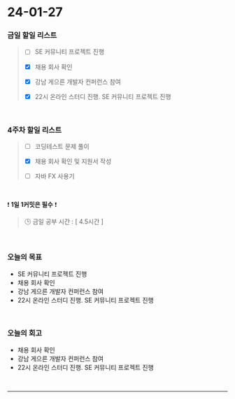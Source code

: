 # 24-01-27
### 금일 할일 리스트
> - [ ]  SE 커뮤니티 프로젝트 진행
>
> - [x]  채용 회사 확인
>
> - [x]  강남 게으른 개발자 컨퍼런스 참여
>
> - [x]  22시 온라인 스터디 진행. SE 커뮤니티 프로젝트 진행

<br/>

### 4주차 할일 리스트  
> - [ ]  코딩테스트 문제 풀이
>
> - [x]  채용 회사 확인 및 지원서 작성
>
> - [ ]  자바 FX 사용기

<br/>

❗ **1일 1커밋은 필수** ❗
> 🕒 금일 공부 시간 : [ 4.5시간 ]

<br/>

### 오늘의 목표
- SE 커뮤니티 프로젝트 진행
- 채용 회사 확인
- 강남 게으른 개발자 컨퍼런스 참여
- 22시 온라인 스터디 진행. SE 커뮤니티 프로젝트 진행

<br>

### 오늘의 회고
- 채용 회사 확인
- 강남 게으른 개발자 컨퍼런스 참여
- 22시 온라인 스터디 진행. SE 커뮤니티 프로젝트 진행


<br/>

------------  
